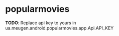 # popularmovies

**TODO**: Replace api key to yours in ua.meugen.android.popularmovies.app.Api.API_KEY